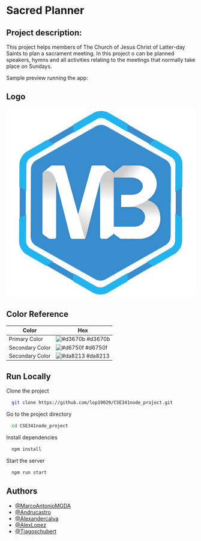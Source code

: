 

# Sacred Planner


## Project description:

This project helps members of The Church of Jesus Christ of
Latter-day Saints to plan a sacrament meeting. In this
project o can be planned speakers, hymns and all activities
relating to the meetings that normally take place on Sundays.

 Sample preview running the app:





## Logo
![Logo](https://raw.githubusercontent.com/lop19029/CSE341node_project/20cd77e40b9d3bcaecdba860faddcb06d59bc50b/public/favicon.png?token=AMMGHSXPEB4TSUCT4R4YISTBV2NHM)

## Color Reference

| Color             | Hex                                                                |
| ----------------- | ------------------------------------------------------------------ |
| Primary Color | ![#d3670b](https://via.placeholder.com/10/d3670b?text=+) #d3670b |
| Secondary Color | ![#d6750f](https://via.placeholder.com/10/d6750f?text=+) #d6750f |
| Secondary Color | ![#da8213](https://via.placeholder.com/10/da8213?text=+) #da8213 |


## Run Locally

Clone the project

```bash
  git clone https://github.com/lop19029/CSE341node_project.git
```

Go to the project directory

```bash
  cd CSE341node_project
```

Install dependencies

```bash
  npm install
```

Start the server

```bash
  npm run start
```


## Authors

- [@MarcoAntonioMGDA](https://github.com/MarcoAntonioMGDA)
- [@Andrucastro](https://github.com/andrucastro)
- [@Alexandercalva](https://github.com/alexandercalva)
- [@AlexLopez](https://github.com/lop19029)
- [@Tiagoschubert](https://github.com/tiagoschubert)
